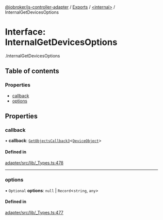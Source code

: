 [@iobroker/js-controller-adapter](../README.md) / [Exports](../modules.md) / [<internal\>](../modules/internal_.md) / InternalGetDevicesOptions

# Interface: InternalGetDevicesOptions

[<internal>](../modules/internal_.md).InternalGetDevicesOptions

## Table of contents

### Properties

- [callback](internal_.InternalGetDevicesOptions.md#callback)
- [options](internal_.InternalGetDevicesOptions.md#options)

## Properties

### callback

• **callback**: [`GetObjectsCallback3`](../modules/internal_.md#getobjectscallback3)<[`DeviceObject`](internal_.DeviceObject.md)\>

#### Defined in

[adapter/src/lib/_Types.ts:478](https://github.com/ioBroker/ioBroker.js-controller/blob/ce27fae4/packages/adapter/src/lib/_Types.ts#L478)

___

### options

• `Optional` **options**: ``null`` \| `Record`<`string`, `any`\>

#### Defined in

[adapter/src/lib/_Types.ts:477](https://github.com/ioBroker/ioBroker.js-controller/blob/ce27fae4/packages/adapter/src/lib/_Types.ts#L477)
